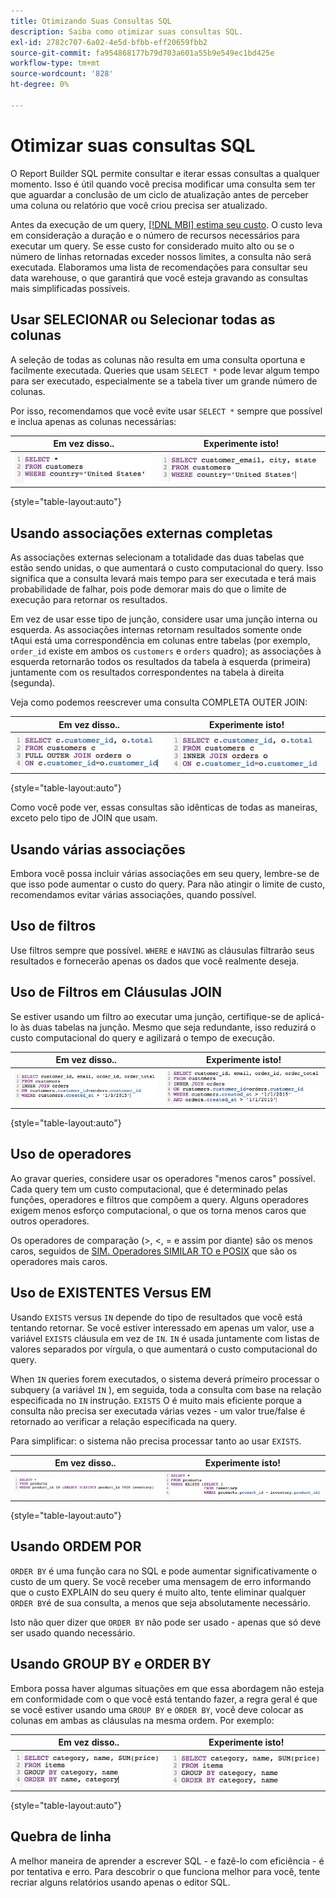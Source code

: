 ```yaml
---
title: Otimizando Suas Consultas SQL
description: Saiba como otimizar suas consultas SQL.
exl-id: 2782c707-6a02-4e5d-bfbb-eff20659fbb2
source-git-commit: fa954868177b79d703a601a55b9e549ec1bd425e
workflow-type: tm+mt
source-wordcount: '828'
ht-degree: 0%

---
```


# Otimizar suas consultas SQL

O Report Builder SQL permite consultar e iterar essas consultas a qualquer momento. Isso é útil quando você precisa modificar uma consulta sem ter que aguardar a conclusão de um ciclo de atualização antes de perceber uma coluna ou relatório que você criou precisa ser atualizado.

Antes da execução de um query, [[!DNL MBI] estima seu custo](https://experienceleague.adobe.com/docs/commerce-knowledge-base/kb/troubleshooting/miscellaneous/sql-queries-explain-cost-errors.html?lang=en). O custo leva em consideração a duração e o número de recursos necessários para executar um query. Se esse custo for considerado muito alto ou se o número de linhas retornadas exceder nossos limites, a consulta não será executada. Elaboramos uma lista de recomendações para consultar seu data warehouse, o que garantirá que você esteja gravando as consultas mais simplificadas possíveis.

## Usar SELECIONAR ou Selecionar todas as colunas

A seleção de todas as colunas não resulta em uma consulta oportuna e facilmente executada. Queries que usam `SELECT *` pode levar algum tempo para ser executado, especialmente se a tabela tiver um grande número de colunas.

Por isso, recomendamos que você evite usar `SELECT *` sempre que possível e inclua apenas as colunas necessárias:

| **Em vez disso..** | **Experimente isto!** |
|-----|-----|
| ![](../../mbi/assets/Select_all_1.png) | ![](../../mbi/assets/Select_all_2.png) |

{style=&quot;table-layout:auto&quot;}

## Usando associações externas completas

As associações externas selecionam a totalidade das duas tabelas que estão sendo unidas, o que aumentará o custo computacional do query. Isso significa que a consulta levará mais tempo para ser executada e terá mais probabilidade de falhar, pois pode demorar mais do que o limite de execução para retornar os resultados.

Em vez de usar esse tipo de junção, considere usar uma junção interna ou esquerda. As associações internas retornam resultados somente onde tAqui está uma correspondência em colunas entre tabelas (por exemplo, `order_id` existe em ambos os `customers` e `orders` quadro); as associações à esquerda retornarão todos os resultados da tabela à esquerda (primeira) juntamente com os resultados correspondentes na tabela à direita (segunda).

Veja como podemos reescrever uma consulta COMPLETA OUTER JOIN:

| **Em vez disso..** | **Experimente isto!** |
|-----|-----|
| ![](../../mbi/assets/Full_Outer_Join_1.png) | ![](../../mbi/assets/Full_Outer_Join_2.png) |

{style=&quot;table-layout:auto&quot;}

Como você pode ver, essas consultas são idênticas de todas as maneiras, exceto pelo tipo de JOIN que usam.

## Usando várias associações

Embora você possa incluir várias associações em seu query, lembre-se de que isso pode aumentar o custo do query. Para não atingir o limite de custo, recomendamos evitar várias associações, quando possível.

## Uso de filtros

Use filtros sempre que possível. `WHERE` e `HAVING` as cláusulas filtrarão seus resultados e fornecerão apenas os dados que você realmente deseja.

## Uso de Filtros em Cláusulas JOIN

Se estiver usando um filtro ao executar uma junção, certifique-se de aplicá-lo às duas tabelas na junção. Mesmo que seja redundante, isso reduzirá o custo computacional do query e agilizará o tempo de execução.

| **Em vez disso..** | **Experimente isto!** |
|-----|-----|
| ![](../../mbi/assets/Join_filters_1.png) | ![](../../mbi/assets/Join_filters_2.png) |

{style=&quot;table-layout:auto&quot;}

## Uso de operadores

Ao gravar queries, considere usar os operadores &quot;menos caros&quot; possível. Cada query tem um custo computacional, que é determinado pelas funções, operadores e filtros que compõem a query. Alguns operadores exigem menos esforço computacional, o que os torna menos caros que outros operadores.

Os operadores de comparação (>, &lt;, = e assim por diante) são os menos caros, seguidos de [SIM. Operadores SIMILAR TO e POSIX](https://www.postgresql.org/docs/9.5/functions-matching.html) que são os operadores mais caros.

## Uso de EXISTENTES Versus EM

Usando `EXISTS` versus `IN` depende do tipo de resultados que você está tentando retornar. Se você estiver interessado em apenas um valor, use a variável `EXISTS` cláusula em vez de `IN`. `IN` é usada juntamente com listas de valores separados por vírgula, o que aumentará o custo computacional do query.

When `IN` queries forem executados, o sistema deverá primeiro processar o subquery (a variável `IN` ), em seguida, toda a consulta com base na relação especificada no `IN` instrução. `EXISTS` O é muito mais eficiente porque a consulta não precisa ser executada várias vezes - um valor true/false é retornado ao verificar a relação especificada na query.

Para simplificar: o sistema não precisa processar tanto ao usar `EXISTS`.

| **Em vez disso..** | **Experimente isto!** |
|-----|-----|
| ![](../../mbi/assets/Exists_1.png) | ![](../../mbi/assets/Exists_2.png) |

{style=&quot;table-layout:auto&quot;}

## Usando ORDEM POR

`ORDER BY` é uma função cara no SQL e pode aumentar significativamente o custo de um query. Se você receber uma mensagem de erro informando que o custo EXPLAIN do seu query é muito alto, tente eliminar qualquer `ORDER BY`é de sua consulta, a menos que seja absolutamente necessário.

Isto não quer dizer que `ORDER BY` não pode ser usado - apenas que só deve ser usado quando necessário.

## Usando GROUP BY e ORDER BY

Embora possa haver algumas situações em que essa abordagem não esteja em conformidade com o que você está tentando fazer, a regra geral é que se você estiver usando uma `GROUP BY` e `ORDER BY`, você deve colocar as colunas em ambas as cláusulas na mesma ordem. Por exemplo:

| **Em vez disso..** | **Experimente isto!** |
|-----|-----|
| ![](../../mbi/assets/Group_by_2.png) | ![](../../mbi/assets/Group_by_1.png) |

{style=&quot;table-layout:auto&quot;}

## Quebra de linha

A melhor maneira de aprender a escrever SQL - e fazê-lo com eficiência - é por tentativa e erro. Para descobrir o que funciona melhor para você, tente recriar alguns relatórios usando apenas o editor SQL.
